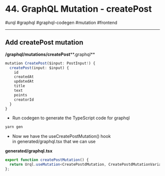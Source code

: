 # 44. GraphQL Mutation - createPost

#urql #graphql #graphql-codegen #mutation #frontend

* * *

## Add createPost mutation

  

**/graphql/mutations/createPost****.graphql**

```typescript
mutation CreatePost($input: PostInput!) {
  createPost(input: $input) {
    id
    createdAt
    updatedAt
    title
    text
    points
    creatorId
  }
}
```

  

- Run codegen to generate the TypeScript code for graphql

  

```typescript
yarn gen
```

  

- Now we have the useCreatePostMutation() hook in generated/graphql.tsx ⁠that we can use

**generated/graphql.tsx**   

```typescript
export function createPostMutation() {
  return Urql.useMutation<CreatePostdMutation, CreatePostdMutationVariables>(CreatePostDocument);
};
```